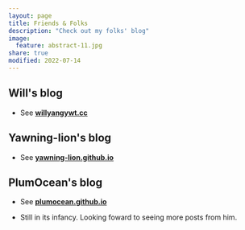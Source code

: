 ```yaml
---
layout: page
title: Friends & Folks
description: "Check out my folks' blog"
image:
  feature: abstract-11.jpg
share: true
modified: 2022-07-14
---
```


## Will's blog

- See **[willyangywt.cc](https://willyangywt.cc/)**

## Yawning-lion's blog

- See **[yawning-lion.github.io](https://yawning-lion.github.io/)**

## PlumOcean's blog

- See **[plumocean.github.io](https://yawning-lion.github.io/)**

- Still in its infancy. Looking foward to seeing more posts from him.